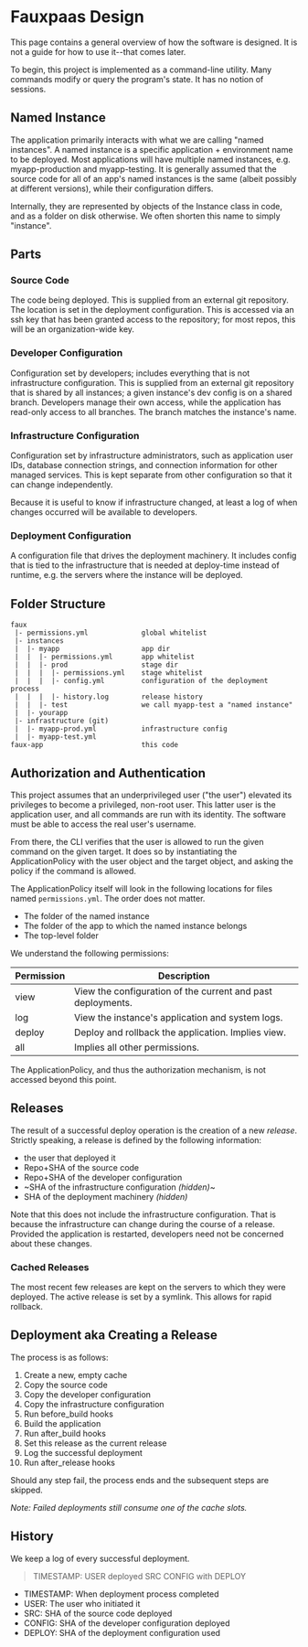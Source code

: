 # Fauxpaas Design

This page contains a general overview of how the software is designed.  It 
is not a guide for how to use it--that comes later.

To begin, this project is implemented as a command-line utility. Many commands
modify or query the program's state. It has no notion of sessions.  


## Named Instance

The application primarily interacts with what we are calling "named instances". A named instance
is a specific application + environment name to be deployed. Most applications will have multiple
named instances, e.g. myapp-production and myapp-testing. It is generally assumed that the source
code for all of an app's named instances is the same (albeit possibly at different versions), while
their configuration differs. 

Internally, they are represented by objects of the Instance class in code, and as a folder on disk
otherwise. We often shorten this name to simply "instance".


## Parts

### Source Code

The code being deployed. This is supplied from an external git repository. The location 
is set in the deployment configuration. This is accessed via an ssh key that has been 
granted access to the repository; for most repos, this will be an organization-wide key.

### Developer Configuration

Configuration set by developers; includes everything that is not infrastructure configuration.
This is supplied from an external git repository that is shared by all instances; a given
instance's dev config is on a shared branch. Developers manage their own access, while the
application has read-only access to all branches.  The branch matches the instance's name.

### Infrastructure Configuration

Configuration set by infrastructure administrators, such as application user IDs, database
connection strings, and connection information for other managed services. This is kept
separate from other configuration so that it can change independently. 

Because it is useful to know if infrastructure changed, at least a log of when changes 
occurred will be available to developers.

### Deployment Configuration

A configuration file that drives the deployment machinery. It includes config that is tied
to the infrastructure that is needed at deploy-time instead of runtime, e.g. the servers
where the instance will be deployed.


## Folder Structure

```
faux
 |- permissions.yml             global whitelist
 |- instances
 |  |- myapp                    app dir
 |  |  |- permissions.yml       app whitelist
 |  |  |- prod                  stage dir
 |  |  |  |- permissions.yml    stage whitelist
 |  |  |  |- config.yml         configuration of the deployment process             
 |  |  |  |- history.log        release history             
 |  |  |- test                  we call myapp-test a "named instance"
 |  |- yourapp
 |- infrastructure (git)
 |  |- myapp-prod.yml           infrastructure config
 |  |- myapp-test.yml
faux-app                        this code
```

## Authorization and Authentication

This project assumes that an underprivileged user ("the user") elevated its privileges to become
a privileged, non-root user. This latter user is the application user, and all commands are run
with its identity. The software must be able to access the real user's username.

From there, the CLI verifies that the user is allowed to run the given command on the given
target. It does so by instantiating the ApplicationPolicy with the user object and the target
object, and asking the policy if the command is allowed.

The ApplicationPolicy itself will look in the following locations for files named `permissions.yml`.
The order does not matter.

* The folder of the named instance
* The folder of the app to which the named instance belongs
* The top-level folder

We understand the following permissions:

| Permission | Description |
| --- | --- |
| view | View the configuration of the current and past deployments. |
| log | View the instance's application and system logs. |
| deploy | Deploy and rollback the application. Implies view. | 
| all | Implies all other permissions. |

The ApplicationPolicy, and thus the authorization mechanism, is not accessed beyond this
point.


## Releases

The result of a successful deploy operation is the creation of a new *release*. Strictly speaking,
a release is defined by the following information:

* the user that deployed it
* Repo+SHA of the source code
* Repo+SHA of the developer configuration
* ~SHA of the infrastructure configuration _(hidden)_~
* SHA of the deployment machinery _(hidden)_

Note that this does not include the infrastructure configuration. That is because the infrastructure
can change during the course of a release. Provided the application is restarted, developers need
not be concerned about these changes.  

### Cached Releases

The most recent few releases are kept on the servers to which they were deployed. The active release
is set by a symlink. This allows for rapid rollback.


## Deployment aka Creating a Release

The process is as follows:

1. Create a new, empty cache
1. Copy the source code
1. Copy the developer configuration
1. Copy the infrastructure configuration
1. Run before_build hooks
1. Build the application
1. Run after_build hooks
1. Set this release as the current release
1. Log the successful deployment
1. Run after_release hooks

Should any step fail, the process ends and the subsequent steps are skipped.

_Note: Failed deployments still consume one of the cache slots._


## History

We keep a log of every successful deployment.

> TIMESTAMP: USER deployed SRC CONFIG with DEPLOY

* TIMESTAMP: When deployment process completed
* USER: The user who initiated it
* SRC: SHA of the source code deployed
* CONFIG: SHA of the developer configuration deployed
* DEPLOY: SHA of the deployment configuration used
 




